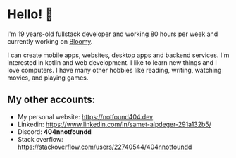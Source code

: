 
# Hello! 👋

I'm 19 years-old fullstack developer and working 80 hours per week and currently working on [Bloomy](https://github.com/sametalpdeger/Bloomy).

I can create mobile apps, websites, desktop apps and backend services. I'm interested in kotlin and web development. I like to learn new things and I love computers. I have many other hobbies like reading, writing, watching movies, and playing games.

## My other accounts:

- My personal website: https://notfound404.dev
- Linkedin: https://www.linkedin.com/in/samet-alpdeger-291a132b5/
- Discord: **404nnotfoundd**
- Stack overflow: https://stackoverflow.com/users/22740544/404nnotfoundd
